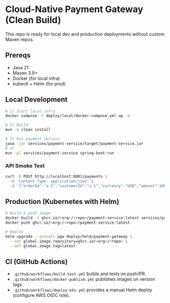 # Cloud-Native Payment Gateway (Clean Build)

This repo is ready for local dev and production deployments without custom Maven repos.

## Prereqs
- Java 21
- Maven 3.9+
- Docker (for local infra)
- kubectl + Helm (for prod)

## Local Development
```bash
# 1) Start local infra
docker compose -f deploy/local/docker-compose.yml up -d

# 2) Build
mvn -U clean install

# 3) Run payment service
java -jar services/payment-service/target/payment-service.jar
# or
mvn -pl services/payment-service spring-boot:run
```

### API Smoke Test
```bash
curl -X POST http://localhost:8081/payments \
  -H 'Content-Type: application/json' \
  -d '{"orderId":"o-1","customerId":"c-1","currency":"USD","amount":100.00}'
```

## Production (Kubernetes with Helm)
```bash
# Build & push image
docker build -t ghcr.io/<org>/<repo>/payment-service:latest services/payment-service
docker push ghcr.io/<org>/<repo>/payment-service:latest

# Deploy
helm upgrade --install pgw deploy/helm/payment-gateway \
  --set global.image.repository=ghcr.io/<org>/<repo> \
  --set global.image.tag=latest
```

## CI (GitHub Actions)
- `.github/workflows/build-test.yml` builds and tests on push/PR.
- `.github/workflows/docker-publish.yml` publishes images on version tags.
- `.github/workflows/deploy-eks.yml` provides a manual Helm deploy (configure AWS OIDC role).
